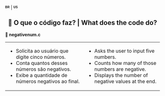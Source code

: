 <sup><sub><b><span style="font-size: 10px; font-family: Arial, sans-serif;">BR</span></b></sub></sup> | <sup><sub><b><span style="font-size: 10px; font-family: Arial, sans-serif;">US</span></b></sub></sup>

<div style="text-align: center;">
  <h2>🧩 O que o código faz? | What does the code do?</h2>
</div>

<p><strong>📌 negativenum.c</strong></p>
<table>
  <tr>
    <td>
      <ul>
        <li>Solicita ao usuário que digite cinco números.</li>
        <li>Conta quantos desses números são negativos.</li>
        <li>Exibe a quantidade de números negativos ao final.</li>
      </ul>
    </td>
    <td>
      <ul>
        <li>Asks the user to input five numbers.</li>
        <li>Counts how many of those numbers are negative.</li>
        <li>Displays the number of negative values at the end.</li>
      </ul>
    </td>
  </tr>
  </table>